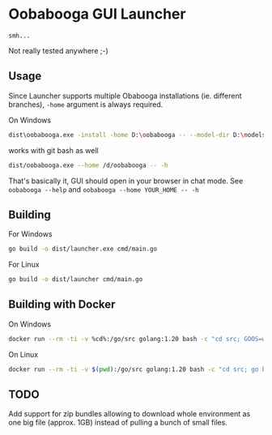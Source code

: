 
# Oobabooga GUI Launcher

`smh...`

Not really tested anywhere ;-)

## Usage

Since Launcher supports multiple Obabooga installations (ie. different branches), `-home` argument is always required.

On Windows
```bash
dist\oobabooga.exe -install -home D:\oobabooga -- --model-dir D:\models --chat --auto-launch
```

works with git bash as well
```bash
dist/oobabooga.exe --home /d/oobabooga -- -h
```

That's basically it, GUI should open in your browser in chat mode.
See `oobabooga --help` and `oobabooga --home YOUR_HOME -- -h`

## Building

For Windows
```bash
go build -o dist/launcher.exe cmd/main.go
```

For Linux
```bash
go build -o dist/launcher cmd/main.go
```

## Building with Docker

On Windows
```bash
docker run --rm -ti -v %cd%:/go/src golang:1.20 bash -c "cd src; GOOS=windows go build -o dist/oobabooga.exe cmd/main.go"
```

On Linux
```bash
docker run --rm -ti -v $(pwd):/go/src golang:1.20 bash -c "cd src; go build -o dist/oobabooga cmd/main.go"
```

## TODO

Add support for zip bundles allowing to download whole environment as one big file (approx. 1GB) instead of pulling a bunch of small files.
